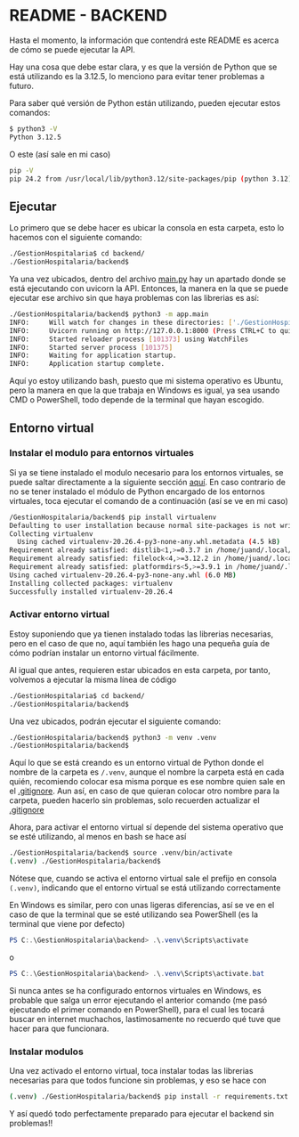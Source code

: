 # README - BACKEND

Hasta el momento, la información que contendrá este README es acerca de cómo se puede ejecutar la API.

Hay una cosa que debe estar clara, y es que la versión de Python que se está utilizando es la 3.12.5, lo menciono para evitar tener problemas a futuro.

Para saber qué versión de Python están utilizando, pueden ejecutar estos comandos:

```bash
$ python3 -V
Python 3.12.5
```

O este (así sale en mi caso)

``` bash
pip -V
pip 24.2 from /usr/local/lib/python3.12/site-packages/pip (python 3.12)
```

## Ejecutar

Lo primero que se debe hacer es ubicar la consola en esta carpeta, esto lo hacemos con el siguiente comando:

``` bash
./GestionHospitalaria$ cd backend/
./GestionHospitalaria/backend$ 
```

Ya una vez ubicados, dentro del archivo [main.py](./main.py) hay un apartado donde se está ejecutando con uvicorn la API. Entonces, la manera en la que se puede ejecutar ese archivo sin que haya problemas con las librerias es así:

``` bash
./GestionHospitalaria/backend$ python3 -m app.main
INFO:     Will watch for changes in these directories: ['./GestionHospitalaria/backend']
INFO:     Uvicorn running on http://127.0.0.1:8000 (Press CTRL+C to quit)
INFO:     Started reloader process [101373] using WatchFiles
INFO:     Started server process [101375]
INFO:     Waiting for application startup.
INFO:     Application startup complete.
```

Aquí yo estoy utilizando bash, puesto que mi sistema operativo es Ubuntu, pero la manera en que la que trabaja en Windows es igual, ya sea usando CMD o PowerShell, todo depende de la terminal que hayan escogido.

## Entorno virtual

### Instalar el modulo para entornos virtuales

Si ya se tiene instalado el modulo necesario para los entornos virtuales, se puede saltar directamente a la siguiente sección [aquí](#activar-entorno-virtual). En caso contrario de no se tener instalado el módulo de Python encargado de los entornos virtuales, toca ejecutar el comando de a continuación (así se ve en mi caso)

```bash
/GestionHospitalaria/backend$ pip install virtualenv
Defaulting to user installation because normal site-packages is not writeable
Collecting virtualenv
  Using cached virtualenv-20.26.4-py3-none-any.whl.metadata (4.5 kB)
Requirement already satisfied: distlib<1,>=0.3.7 in /home/juand/.local/lib/python3.12/site-packages (from virtualenv) (0.3.8)
Requirement already satisfied: filelock<4,>=3.12.2 in /home/juand/.local/lib/python3.12/site-packages (from virtualenv) (3.16.0)
Requirement already satisfied: platformdirs<5,>=3.9.1 in /home/juand/.local/lib/python3.12/site-packages (from virtualenv) (4.3.2)
Using cached virtualenv-20.26.4-py3-none-any.whl (6.0 MB)
Installing collected packages: virtualenv
Successfully installed virtualenv-20.26.4
```

### Activar entorno virtual

Estoy suponiendo que ya tienen instalado todas las librerias necesarias, pero en el caso de que no, aquí también les hago una pequeña guía de cómo podrían instalar un entorno virtual fácilmente.

Al igual que antes, requieren estar ubicados en esta carpeta, por tanto, volvemos a ejecutar la misma línea de código

```bash
./GestionHospitalaria$ cd backend/
./GestionHospitalaria/backend$ 
```

Una vez ubicados, podrán ejecutar el siguiente comando:

```bash
./GestionHospitalaria/backend$ python3 -m venv .venv
./GestionHospitalaria/backend$
```

Aquí lo que se está creando es un entorno virtual de Python donde el nombre de la carpeta es `/.venv`, aunque el nombre la carpeta está en cada quién, recomiendo colocar esa misma porque es ese nombre quien sale en el [.gitignore](../.gitignore). Aun así, en caso de que quieran colocar otro nombre para la carpeta, pueden hacerlo sin problemas, solo recuerden actualizar el [.gitignore](../.gitignore)

Ahora, para activar el entorno virtual sí depende del sistema operativo que se esté utilizando, al menos en bash se hace así

```bash
./GestionHospitalaria/backend$ source .venv/bin/activate
(.venv) ./GestionHospitalaria/backend$
```

Nótese que, cuando se activa el entorno virtual sale el prefijo en consola `(.venv)`, indicando que el entorno virtual se está utilizando correctamente

En Windows es similar, pero con unas ligeras diferencias, así se ve en el caso de que la terminal que se esté utilizando sea PowerShell (es la terminal que viene por defecto)

```powershell
PS C:.\GestionHospitalaria\backend> .\.venv\Scripts\activate
```

o

```powershell
PS C:.\GestionHospitalaria\backend> .\.venv\Scripts\activate.bat
```

Si nunca antes se ha configurado entornos virtuales en Windows, es probable que salga un error ejecutando el anterior comando (me pasó ejecutando el primer comando en PowerShell), para el cual les tocará buscar en internet muchachos, lastimosamente no recuerdo qué tuve que hacer para que funcionara.

### Instalar modulos

Una vez activado el entorno virtual, toca instalar todas las librerias necesarias para que todos funcione sin problemas, y eso se hace con

```bash
(.venv) ./GestionHospitalaria/backend$ pip install -r requirements.txt
```

Y así quedó todo perfectamente preparado para ejecutar el backend sin problemas!!
